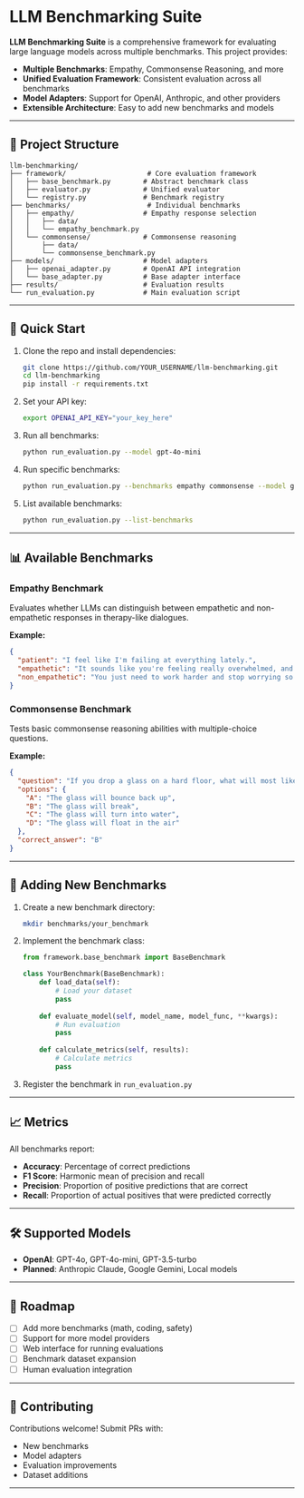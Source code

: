 # LLM Benchmarking Suite

**LLM Benchmarking Suite** is a comprehensive framework for evaluating large language models across multiple benchmarks. This project provides:

- **Multiple Benchmarks**: Empathy, Commonsense Reasoning, and more
- **Unified Evaluation Framework**: Consistent evaluation across all benchmarks
- **Model Adapters**: Support for OpenAI, Anthropic, and other providers
- **Extensible Architecture**: Easy to add new benchmarks and models

---

## 📂 Project Structure

```
llm-benchmarking/
├── framework/                    # Core evaluation framework
│   ├── base_benchmark.py        # Abstract benchmark class
│   ├── evaluator.py             # Unified evaluator
│   └── registry.py              # Benchmark registry
├── benchmarks/                   # Individual benchmarks
│   ├── empathy/                 # Empathy response selection
│   │   ├── data/
│   │   └── empathy_benchmark.py
│   └── commonsense/             # Commonsense reasoning
│       ├── data/
│       └── commonsense_benchmark.py
├── models/                      # Model adapters
│   ├── openai_adapter.py        # OpenAI API integration
│   └── base_adapter.py          # Base adapter interface
├── results/                     # Evaluation results
└── run_evaluation.py            # Main evaluation script
```

---

## 🚀 Quick Start

1. Clone the repo and install dependencies:
   ```bash
   git clone https://github.com/YOUR_USERNAME/llm-benchmarking.git
   cd llm-benchmarking
   pip install -r requirements.txt
   ```

2. Set your API key:
   ```bash
   export OPENAI_API_KEY="your_key_here"
   ```

3. Run all benchmarks:
   ```bash
   python run_evaluation.py --model gpt-4o-mini
   ```

4. Run specific benchmarks:
   ```bash
   python run_evaluation.py --benchmarks empathy commonsense --model gpt-4o-mini
   ```

5. List available benchmarks:
   ```bash
   python run_evaluation.py --list-benchmarks
   ```

---

## 📊 Available Benchmarks

### Empathy Benchmark
Evaluates whether LLMs can distinguish between empathetic and non-empathetic responses in therapy-like dialogues.

**Example:**
```json
{
  "patient": "I feel like I'm failing at everything lately.",
  "empathetic": "It sounds like you're feeling really overwhelmed, and that must be really tough to carry.",
  "non_empathetic": "You just need to work harder and stop worrying so much."
}
```

### Commonsense Benchmark
Tests basic commonsense reasoning abilities with multiple-choice questions.

**Example:**
```json
{
  "question": "If you drop a glass on a hard floor, what will most likely happen?",
  "options": {
    "A": "The glass will bounce back up",
    "B": "The glass will break",
    "C": "The glass will turn into water",
    "D": "The glass will float in the air"
  },
  "correct_answer": "B"
}
```

---

## 🔧 Adding New Benchmarks

1. Create a new benchmark directory:
   ```bash
   mkdir benchmarks/your_benchmark
   ```

2. Implement the benchmark class:
   ```python
   from framework.base_benchmark import BaseBenchmark
   
   class YourBenchmark(BaseBenchmark):
       def load_data(self):
           # Load your dataset
           pass
       
       def evaluate_model(self, model_name, model_func, **kwargs):
           # Run evaluation
           pass
       
       def calculate_metrics(self, results):
           # Calculate metrics
           pass
   ```

3. Register the benchmark in `run_evaluation.py`

---

## 📈 Metrics

All benchmarks report:
- **Accuracy**: Percentage of correct predictions
- **F1 Score**: Harmonic mean of precision and recall
- **Precision**: Proportion of positive predictions that are correct
- **Recall**: Proportion of actual positives that were predicted correctly

---

## 🛠️ Supported Models

- **OpenAI**: GPT-4o, GPT-4o-mini, GPT-3.5-turbo
- **Planned**: Anthropic Claude, Google Gemini, Local models

---

## 📌 Roadmap

- [ ] Add more benchmarks (math, coding, safety)
- [ ] Support for more model providers
- [ ] Web interface for running evaluations
- [ ] Benchmark dataset expansion
- [ ] Human evaluation integration

---

## 🤝 Contributing

Contributions welcome! Submit PRs with:
- New benchmarks
- Model adapters
- Evaluation improvements
- Dataset additions

---
